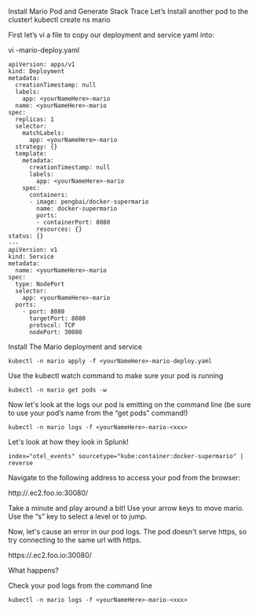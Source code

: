 Install Mario Pod and Generate Stack Trace
Let’s Install another pod to the cluster! 
kubectl create ns mario

First let’s vi a file to copy our deployment and service yaml into:

vi <yourNameHere>-mario-deploy.yaml

```
apiVersion: apps/v1
kind: Deployment
metadata:
  creationTimestamp: null
  labels:
    app: <yourNameHere>-mario
  name: <yourNameHere>-mario
spec:
  replicas: 1
  selector:
    matchLabels:
      app: <yourNameHere>-mario
  strategy: {}
  template:
    metadata:
      creationTimestamp: null
      labels:
        app: <yourNameHere>-mario
    spec:
      containers:
      - image: pengbai/docker-supermario
        name: docker-supermario
        ports:
        - containerPort: 8080  
        resources: {}
status: {}
---
apiVersion: v1
kind: Service
metadata:
  name: <yourNameHere>-mario
spec:
  type: NodePort
  selector:
    app: <yourNameHere>-mario
  ports:
    - port: 8080 
      targetPort: 8080
      protocol: TCP
      nodePort: 30080
```

Install The Mario deployment and service

```
kubectl -n mario apply -f <yourNameHere>-mario-deploy.yaml
```


Use the kubectl watch command to make sure your pod is running

```
kubectl -n mario get pods -w
```

Now let's look at the logs our pod is emitting on the command line (be sure to use your pod’s name from the “get pods” command!)

```
kubectl -n mario logs -f <yourNameHere>-mario-<xxx>
```
Let's look at how they look in Splunk!

```
index="otel_events" sourcetype="kube:container:docker-supermario" | reverse
```


Navigate to the following address to access your pod from the browser:

http://<yourDNSName>.ec2.foo.io:30080/

Take a minute and play around a bit! Use your arrow keys to move mario. Use the “s” key to select a level or to jump. 

Now, let's cause an error in our pod logs. The pod doesn't serve https, so try connecting to the same url with https. 

https://<yourEC2DNSName>.ec2.foo.io:30080/

What happens? 

Check your pod logs from the command line

```
kubectl -n mario logs -f <yourNameHere>-mario-<xxx>
```



